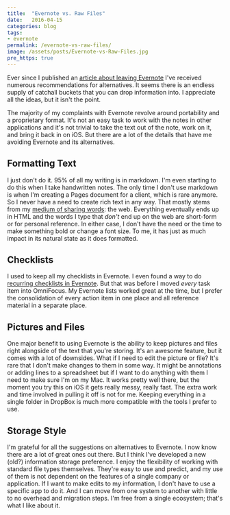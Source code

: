 ```yaml
---
title:  "Evernote vs. Raw Files"
date:   2016-04-15
categories: blog
tags:
- evernote
permalink: /evernote-vs-raw-files/
image: /assets/posts/Evernote-vs-Raw-Files.jpg
pre_https: true
---
```

Ever since I published an [article about leaving Evernote](http://joebuhlig.com/an-alternative-to-evernote/) I've received numerous recommendations for alternatives. It seems there is an endless supply of catchall buckets that you can drop information into.  I appreciate all the ideas, but it isn't the point.
<!--more-->

The majority of my complaints with Evernote revolve around portability and a proprietary format. It's not an easy task to work with the notes in other applications and it's not trivial to take the text out of the note, work on it, and bring it back in on iOS. But there are a lot of the details that have me avoiding Evernote and its alternatives.

## Formatting Text

I just don't do it. 95% of all my writing is in markdown. I'm even starting to do this when I take handwritten notes. The only time I don't use markdown is when I'm creating a Pages document for a client, which is rare anymore. So I never have a need to create rich text in any way. That mostly stems from my [medium of sharing words](http://joebuhlig.com/choosing-the-right-medium/): the web. Everything eventually ends up in HTML and the words I type that *don't* end up on the web are short-form or for personal reference. In either case, I don't have the need or the time to make something bold or change a font size. To me, it has just as much impact in its natural state as it does formatted.

## Checklists

I used to keep all my checklists in Evernote. I even found a way to do [recurring checklists in Evernote](http://joebuhlig.com/recurring-checklists-in-evernote/). But that was before I moved _every_ task item into OmniFocus. My Evernote lists worked great at the time, but I prefer the consolidation of every action item in one place and all reference material in a separate place.

## Pictures and Files

One major benefit to using Evernote is the ability to keep pictures and files right alongside of the text that you're storing. It's an awesome feature, but it comes with a lot of downsides. What if I need to edit the picture or file? It's rare that I don't make changes to them in some way. It might be annotations or adding lines to a spreadsheet but if I want to do anything with them I need to make sure I'm on my Mac. It works pretty well there, but the moment you try this on iOS it gets really messy, really fast. The extra work and time involved in pulling it off is not for me. Keeping everything in a single folder in DropBox is much more compatible with the tools I prefer to use.

## Storage Style

I'm grateful for all the suggestions on alternatives to Evernote. I now know there are a lot of great ones out there. But I think I've developed a new (old?) information storage preference. I enjoy the flexibility of working with standard file types themselves. They're easy to use and predict, and my use of them is not dependent on the features of a single company or application. If I want to make edits to my information, I don't have to use a specific app to do it. And I can move from one system to another with little to no overhead and migration steps. I'm free from a single ecosystem; that's what I like about it.
